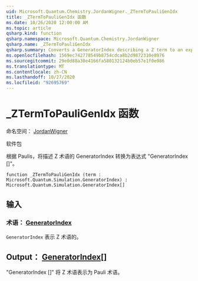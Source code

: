 ```yaml
---
uid: Microsoft.Quantum.Chemistry.JordanWigner._ZTermToPauliGenIdx
title: _ZTermToPauliGenIdx 函数
ms.date: 10/26/2020 12:00:00 AM
ms.topic: article
qsharp.kind: function
qsharp.namespace: Microsoft.Quantum.Chemistry.JordanWigner
qsharp.name: _ZTermToPauliGenIdx
qsharp.summary: Converts a GeneratorIndex describing a Z term to an expression 'GeneratorIndex[]' in terms of Paulis.
ms.openlocfilehash: 1569ec742778549b8754cdca8b2d9872310e8976
ms.sourcegitcommit: 29e0d88a30e4166fa580132124b0eb57e1f0e986
ms.translationtype: MT
ms.contentlocale: zh-CN
ms.lasthandoff: 10/27/2020
ms.locfileid: "92695769"
---
```

# <a name="_ztermtopauligenidx-function"></a>_ZTermToPauliGenIdx 函数

命名空间： [JordanWigner](xref:Microsoft.Quantum.Chemistry.JordanWigner)

软件包 [](https://nuget.org/packages/)


根据 Paulis，将描述 Z 术语的 GeneratorIndex 转换为表达式 "GeneratorIndex []"。

```qsharp
function _ZTermToPauliGenIdx (term : Microsoft.Quantum.Simulation.GeneratorIndex) : Microsoft.Quantum.Simulation.GeneratorIndex[]
```


## <a name="input"></a>输入

### <a name="term--generatorindex"></a>术语： [GeneratorIndex](xref:Microsoft.Quantum.Simulation.GeneratorIndex)

`GeneratorIndex` 表示 Z 术语的。



## <a name="output--generatorindex"></a>Output： [GeneratorIndex](xref:Microsoft.Quantum.Simulation.GeneratorIndex)[]

"GeneratorIndex []" 将 Z 术语表示为 Pauli 术语。